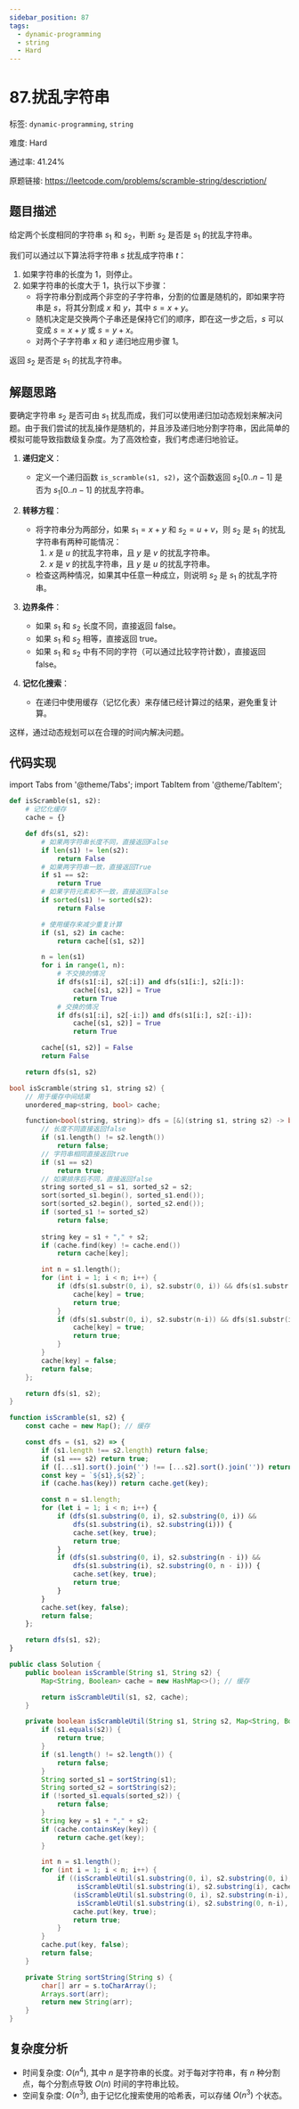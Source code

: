 ```yaml
---
sidebar_position: 87
tags:
  - dynamic-programming
  - string
  - Hard
---
```


# 87.扰乱字符串

标签: `dynamic-programming`, `string`

难度: Hard

通过率: 41.24%

原题链接: https://leetcode.com/problems/scramble-string/description/

## 题目描述
给定两个长度相同的字符串 $s_1$ 和 $s_2$，判断 $s_2$ 是否是 $s_1$ 的扰乱字符串。

我们可以通过以下算法将字符串 $s$ 扰乱成字符串 $t$：

1. 如果字符串的长度为 1，则停止。
2. 如果字符串的长度大于 1，执行以下步骤：
   - 将字符串分割成两个非空的子字符串，分割的位置是随机的，即如果字符串是 $s$，将其分割成 $x$ 和 $y$，其中 $s = x + y$。
   - 随机决定是交换两个子串还是保持它们的顺序，即在这一步之后，$s$ 可以变成 $s = x + y$ 或 $s = y + x$。
   - 对两个子字符串 $x$ 和 $y$ 递归地应用步骤 1。

返回 $s_2$ 是否是 $s_1$ 的扰乱字符串。

## 解题思路
要确定字符串 $s_2$ 是否可由 $s_1$ 扰乱而成，我们可以使用递归加动态规划来解决问题。由于我们尝试的扰乱操作是随机的，并且涉及递归地分割字符串，因此简单的模拟可能导致指数级复杂度。为了高效检查，我们考虑递归地验证。

1. **递归定义**：
   - 定义一个递归函数 `is_scramble(s1, s2)`，这个函数返回 $s_2[0..n-1]$ 是否为 $s_1[0..n-1]$ 的扰乱字符串。

2. **转移方程**：
   - 将字符串分为两部分，如果 $s_1 = x + y$ 和 $s_2 = u + v$，则 $s_2$ 是 $s_1$ 的扰乱字符串有两种可能情况：
     1. $x$ 是 $u$ 的扰乱字符串，且 $y$ 是 $v$ 的扰乱字符串。
     2. $x$ 是 $v$ 的扰乱字符串，且 $y$ 是 $u$ 的扰乱字符串。
   - 检查这两种情况，如果其中任意一种成立，则说明 $s_2$ 是 $s_1$ 的扰乱字符串。

3. **边界条件**：
   - 如果 $s_1$ 和 $s_2$ 长度不同，直接返回 false。
   - 如果 $s_1$ 和 $s_2$ 相等，直接返回 true。
   - 如果 $s_1$ 和 $s_2$ 中有不同的字符（可以通过比较字符计数），直接返回 false。

4. **记忆化搜索**：
   - 在递归中使用缓存（记忆化表）来存储已经计算过的结果，避免重复计算。

这样，通过动态规划可以在合理的时间内解决问题。

## 代码实现
import Tabs from '@theme/Tabs';
import TabItem from '@theme/TabItem';

<Tabs>
<TabItem value="python" label="Python">

```python
def isScramble(s1, s2):
    # 记忆化缓存
    cache = {}

    def dfs(s1, s2):
        # 如果两字符串长度不同，直接返回False
        if len(s1) != len(s2):
            return False
        # 如果两字符串一致，直接返回True
        if s1 == s2:
            return True
        # 如果字符元素和不一致，直接返回False
        if sorted(s1) != sorted(s2):
            return False

        # 使用缓存来减少重复计算
        if (s1, s2) in cache:
            return cache[(s1, s2)]

        n = len(s1)
        for i in range(1, n):
            # 不交换的情况
            if dfs(s1[:i], s2[:i]) and dfs(s1[i:], s2[i:]):
                cache[(s1, s2)] = True
                return True
            # 交换的情况
            if dfs(s1[:i], s2[-i:]) and dfs(s1[i:], s2[:-i]):
                cache[(s1, s2)] = True
                return True

        cache[(s1, s2)] = False
        return False

    return dfs(s1, s2)

```

</TabItem>
<TabItem value="cpp" label="C++">

```cpp
bool isScramble(string s1, string s2) {
    // 用于缓存中间结果
    unordered_map<string, bool> cache;

    function<bool(string, string)> dfs = [&](string s1, string s2) -> bool {
        // 长度不同直接返回false
        if (s1.length() != s2.length())
            return false;
        // 字符串相同直接返回true
        if (s1 == s2)
            return true;
        // 如果排序后不同，直接返回false
        string sorted_s1 = s1, sorted_s2 = s2;
        sort(sorted_s1.begin(), sorted_s1.end());
        sort(sorted_s2.begin(), sorted_s2.end());
        if (sorted_s1 != sorted_s2)
            return false;
        
        string key = s1 + "," + s2;
        if (cache.find(key) != cache.end())
            return cache[key];

        int n = s1.length();
        for (int i = 1; i < n; i++) {
            if (dfs(s1.substr(0, i), s2.substr(0, i)) && dfs(s1.substr(i), s2.substr(i))) {
                cache[key] = true;
                return true;
            }
            if (dfs(s1.substr(0, i), s2.substr(n-i)) && dfs(s1.substr(i), s2.substr(0, n-i))) {
                cache[key] = true;
                return true;
            }
        }
        cache[key] = false;
        return false;
    };

    return dfs(s1, s2);
}

```

</TabItem>
<TabItem value="javascript" label="JavaScript">

```javascript
function isScramble(s1, s2) {
    const cache = new Map(); // 缓存

    const dfs = (s1, s2) => {
        if (s1.length !== s2.length) return false;
        if (s1 === s2) return true;
        if ([...s1].sort().join('') !== [...s2].sort().join('')) return false;
        const key = `${s1},${s2}`;
        if (cache.has(key)) return cache.get(key);

        const n = s1.length;
        for (let i = 1; i < n; i++) {
            if (dfs(s1.substring(0, i), s2.substring(0, i)) &&
                dfs(s1.substring(i), s2.substring(i))) {
                cache.set(key, true);
                return true;
            }
            if (dfs(s1.substring(0, i), s2.substring(n - i)) &&
                dfs(s1.substring(i), s2.substring(0, n - i))) {
                cache.set(key, true);
                return true;
            }
        }
        cache.set(key, false);
        return false;
    };

    return dfs(s1, s2);
}

```

</TabItem>
<TabItem value="java" label="Java">

```java
public class Solution {
    public boolean isScramble(String s1, String s2) {
        Map<String, Boolean> cache = new HashMap<>(); // 缓存

        return isScrambleUtil(s1, s2, cache);
    }

    private boolean isScrambleUtil(String s1, String s2, Map<String, Boolean> cache) {
        if (s1.equals(s2)) {
            return true;
        }
        if (s1.length() != s2.length()) {
            return false;
        }
        String sorted_s1 = sortString(s1);
        String sorted_s2 = sortString(s2);
        if (!sorted_s1.equals(sorted_s2)) {
            return false;
        }
        String key = s1 + "," + s2;
        if (cache.containsKey(key)) {
            return cache.get(key);
        }

        int n = s1.length();
        for (int i = 1; i < n; i++) {
            if ((isScrambleUtil(s1.substring(0, i), s2.substring(0, i), cache) &&
                 isScrambleUtil(s1.substring(i), s2.substring(i), cache)) ||
                (isScrambleUtil(s1.substring(0, i), s2.substring(n-i), cache) &&
                 isScrambleUtil(s1.substring(i), s2.substring(0, n-i), cache))) {
                cache.put(key, true);
                return true;
            }
        }
        cache.put(key, false);
        return false;
    }

    private String sortString(String s) {
        char[] arr = s.toCharArray();
        Arrays.sort(arr);
        return new String(arr);
    }
}

```

</TabItem>
</Tabs>

## 复杂度分析
- 时间复杂度: $O(n^4)$, 其中 $n$ 是字符串的长度。对于每对字符串，有 $n$ 种分割点，每个分割点导致 $O(n)$ 时间的字符串比较。
- 空间复杂度: $O(n^3)$, 由于记忆化搜索使用的哈希表，可以存储 $O(n^3)$ 个状态。
